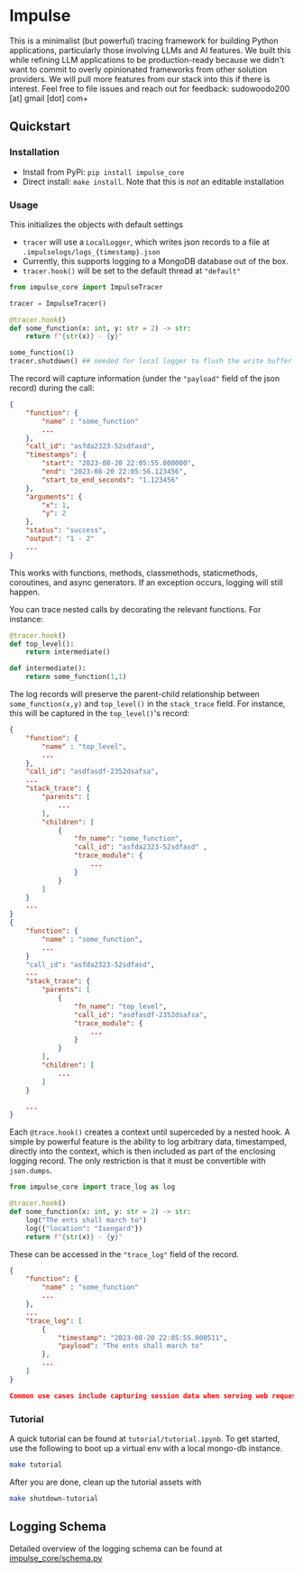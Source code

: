 # Impulse

This is a minimalist (but powerful) tracing framework for building Python applications, particularly those involving LLMs and AI features. We built this while refining LLM applications to be production-ready because we didn't want to commit to overly opinionated frameworks from other solution providers. We will pull more features from our stack into this if there is interest. Feel free to file issues and reach out for feedback: sudowoodo200 [at] gmail [dot] com+

## Quickstart

### Installation
 - Install from PyPi: `pip install impulse_core`
 - Direct install: `make install`. Note that this is _not_ an editable installation

### Usage

This initializes the objects with default settings

 - `tracer` will use a `LocalLogger`, which writes json records to a file at `.impulselogs/logs_{timestamp}.json`
 - Currently, this supports logging to a MongoDB database out of the box.
 - `tracer.hook()` will be set to the default thread at `"default"`

```python
from impulse_core import ImpulseTracer

tracer = ImpulseTracer()

@tracer.hook()
def some_function(x: int, y: str = 2) -> str:
    return f"{str(x)} - {y}"

some_function(1)
tracer.shutdown() ## needed for local logger to flush the write buffer
```
The record will capture information (under the `"payload"` field of the json record) during the call:
```json
{
    "function": {
        "name" : "some_function"
        ...
    },
    "call_id": "asfda2323-52sdfasd",
    "timestamps": {
        "start": "2023-08-20 22:05:55.000000",
        "end": "2023-08-20 22:05:56.123456",
        "start_to_end_seconds": "1.123456"
    },
    "arguments": {
        "x": 1,
        "y": 2
    },
    "status": "success",
    "output": "1 - 2"
    ...
}
```

This works with functions, methods, classmethods, staticmethods, coroutines, and async generators. If an exception occurs, logging will still happen.

You can trace nested calls by decorating the relevant functions. For instance:

```python
@tracer.hook()
def top_level():
    return intermediate()

def intermediate():
    return some_function(1,1)
```

The log records will preserve the parent-child relationship between `some_function(x,y)` and `top_level()` in the `stack_trace` field. For instance, this will be captured in the `top_level()`'s record:

```json
{
    "function": {
        "name" : "top_level",
        ...
    },
    "call_id": "asdfasdf-2352dsafsa",
    ...
    "stack_trace": {
        "parents": [
            ...
        ],
        "children": [
            {
                "fn_name": "some_function",
                "call_id": "asfda2323-52sdfasd" ,
                "trace_module": {
                    ...
                }
            }
        ]
    }
    ...
}
{
    "function": {
        "name" : "some_function",
        ...
    }
    "call_id": "asfda2323-52sdfasd",
    ...
    "stack_trace": {
        "parents": [
            {
                "fn_name": "top_level",
                "call_id": "asdfasdf-2352dsafsa",
                "trace_module": {
                    ...
                }
            }
        ],
        "children": [
            ...
        ]
    }

    ...
}
```

Each `@trace.hook()` creates a context until superceded by a nested hook. A simple by powerful feature is the ability to log arbitrary data, timestamped, directly into the context, which is then included as part of the enclosing logging record. The only restriction is that it must be convertible with `json.dumps`.

```python
from impulse_core import trace_log as log

@tracer.hook()
def some_function(x: int, y: str = 2) -> str:
    log("The ents shall march to")
    log({"location": "Isengard"})
    return f"{str(x)} - {y}"
```

These can be accessed in the `"trace_log"` field of the record.

```json
{
    "function": {
        "name" : "some_function"
        ...
    },
    ...
    "trace_log": [
        {
            "timestamp": "2023-08-20 22:05:55.000511",
            "payload": "The ents shall march to"
        },
        ...
    ]
}

Common use cases include capturing session data when serving web requests and doing more granular logging of function components.
```

### Tutorial

A quick tutorial can be found at `tutorial/tutorial.ipynb`. To get started, use the following to boot up a virtual env with a local mongo-db instance.

```bash
make tutorial
```

After you are done, clean up the tutorial assets with
```bash
make shutdown-tutorial
```

## Logging Schema
Detailed overview of the logging schema can be found at [impulse_core/schema.py](./impulse_core/schema.py)